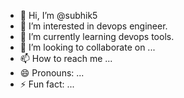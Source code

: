 - 👋 Hi, I’m @subhik5
- 👀 I’m interested in devops engineer.
- 🌱 I’m currently learning devops tools.
- 💞️ I’m looking to collaborate on ...
- 📫 How to reach me ...
- 😄 Pronouns: ...
- ⚡ Fun fact: ...

<!---
subhik5/subhik5 is a ✨ special ✨ repository because its `README.md` (this file) appears on your GitHub profile.
You can click the Preview link to take a look at your changes.
--->
